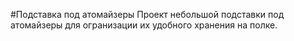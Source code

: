 #Подставка под атомайзеры
Проект небольшой подставки под атомайзеры для огранизации их удобного хранения на полке.
